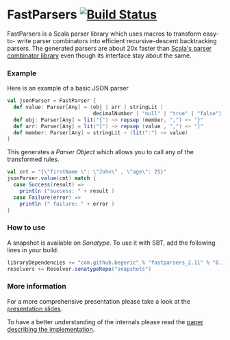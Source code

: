 FastParsers [![Build Status](https://travis-ci.org/begeric/FastParsers.svg)](https://travis-ci.org/begeric/FastParsers)
===========

FastParsers is a Scala parser library which uses macros to transform easy-to-
write parser combinators into efficient recursive-descent backtracking parsers.
The generated parsers are about 20x faster than [Scala's parser combinator
library](https://github.com/scala/scala-parser-combinators) even though its
interface stay about the same.

### Example
Here is an example of a basic JSON parser
```scala
val jsonParser = FastParser {
  def value: Parser[Any] = (obj | arr | stringLit |
                            decimalNumber | "null" | "true" | "false")
  def obj: Parser[Any] = lit("{") ~> repsep (member, ",") <~ "}"
  def arr: Parser[Any] = lit("[") ~> repsep (value , ",") <~ "]"
  def member: Parser[Any] = stringLit ~ (lit(":") ~> value)
}
```

This generates a *Parser Object* which allows you to call any of the transformed
rules.

```scala
val cnt = "{\"firstName \": \"John\" , \"age\": 25}"
jsonParser.value(cnt) match {
  case Success(result) =>
    println ("success: " + result )
  case Failure(error) =>
    println (" failure: " + error )
}
```
### How to use
A snapshot is available on _Sonatype_. To use it with SBT, add the following
lines in your build:

```scala
libraryDependencies += "com.github.begeric" % "fastparsers_2.11" % "0.1-SNAPSHOT"
resolvers += Resolver.sonatypeRepo("snapshots")
```

### More information
For a more comprehensive presentation please take a look at the [presentation slides](https://github.com/begeric/FastParsers/blob/experiment/Acceleration%20Parser%20Combinators%20with%20Macros%20-%20Uppsala%202014.pdf).

To have a better understanding of the internals please read the [paper
describing the implementation](http://infoscience.epfl.ch/record/200905?ln=en).
